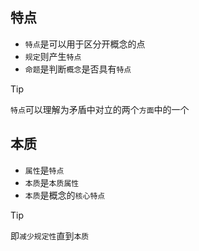 ## 特点

- `特点`是可以用于区分开概念的点
- `规定`则产生`特点`
- `命题`是判断`概念`是否具有`特点`

> [!TIP]
> `特点`可以理解为矛盾中对立的两个`方面`中的一个

## 本质

- `属性`是`特点`
- `本质`是`本质属性`
- `本质`是概念的`核心特点`


> [!TIP]
> 即`减少规定性`直到`本质`
